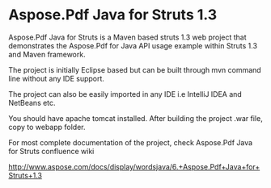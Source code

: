 # Aspose.Pdf Java for Struts 1.3
Aspose.Pdf Java for Struts is a Maven based struts 1.3 web project that demonstrates the Aspose.Pdf for Java API usage example within Struts 1.3 and Maven framework.

The project is initially Eclipse based but can be built through mvn command line without any IDE support.

The project can also be easily imported in any IDE i.e IntelliJ IDEA and NetBeans etc.

You should have apache tomcat installed. After building the project .war file, copy to webapp folder.

For most complete documentation of the project, check Aspose.Pdf Java for Struts confluence wiki

http://www.aspose.com/docs/display/wordsjava/6.+Aspose.Pdf+Java+for+Struts+1.3

